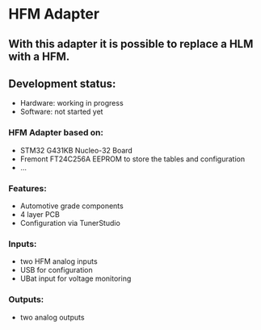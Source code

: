 # HFM Adapter

## With this adapter it is possible to replace a HLM with a HFM.

## Development status: ##
- Hardware: working in progress
- Software: not started yet

### HFM Adapter based on: ### 
- STM32 G431KB Nucleo-32 Board
- Fremont FT24C256A EEPROM to store the tables and configuration
- ...

### Features: ### 
- Automotive grade components
- 4 layer PCB
- Configuration via TunerStudio

### Inputs: ### 
- two HFM analog inputs
- USB for configuration
- UBat input for voltage monitoring

### Outputs: ### 
- two analog outputs
